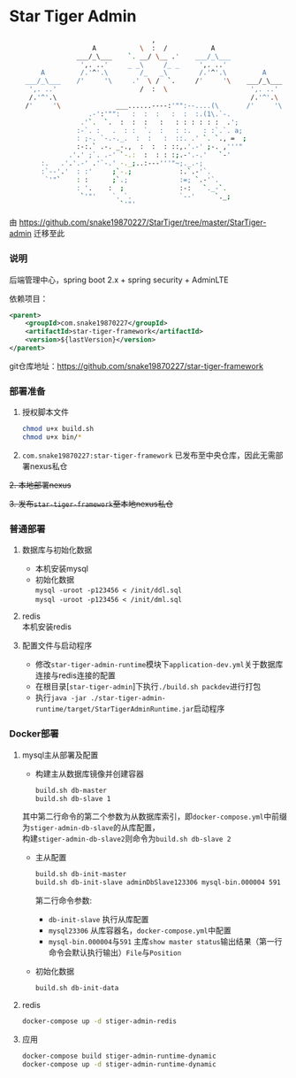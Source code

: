 # Star Tiger Admin
```bash
                                    ,
                     A           \  :  /           A
                 ___/_\___    `. __/ \__ .'    ___/_\___
                  ',. ..'     _ _\     /_ _     ',. ..'
        A         /.'^'.\        /_   _\        /.'^'.\         A
    ___/_\___    /'     '\     .'  \ /  `.     /'     '\    ___/_\___
     ',. ..'                     /  :  \                     ',. ..'
     /.'^'.\                                                 /.'^'.\
    /'     '\              ___......----:'"":--....(\       /'     '\
                    .-':'"":   :  :  :   :  :  :.(1\.`-.
                  .'`.  `.  :  :  :   :   : : : : : :  .';
                 :-`. :   .  : :  `.  :   : :.   : :`.`. a;
                 : ;-. `-.-._.  :  :   :  ::. .' `. `., =  ;
                 :-:.` .-. _-.,  :  :  : ::,.'.-' ;-. ,'''"
               .'.' ;`. .-' `-.:  :  : : :;.-'.-.'   `-'
        :.   .'.'.-' .'`-.' -._;..:---'''"~;._.-;
        :`--'.'  : :'     ;`-.;            :.`.-'`.
         `'"`    : :      ;`.;             :=; `.-'`.
                 : '.    :  ;              :-:   `._-`.
                  `'"'    `. `.            `--'     `._;
                            `'"'
```
由 https://github.com/snake19870227/StarTiger/tree/master/StarTiger-admin 迁移至此  

### 说明
后端管理中心，spring boot 2.x + spring security + AdminLTE  

依赖项目：
```xml
<parent>
    <groupId>com.snake19870227</groupId>
    <artifactId>star-tiger-framework</artifactId>
    <version>${lastVersion}</version>
</parent>
```
git仓库地址：https://github.com/snake19870227/star-tiger-framework

### 部署准备
1. 授权脚本文件
    ```bash
    chmod u+x build.sh
    chmod u+x bin/*
    ```

2. `com.snake19870227:star-tiger-framework` 已发布至中央仓库，因此无需部署nexus私仓

~~2. 本地部署nexus~~  

~~3. 发布`star-tiger-framework`至本地nexus私仓~~

### 普通部署
1. 数据库与初始化数据

    - 本机安装mysql
    - 初始化数据  
    `mysql -uroot -p123456 < /init/ddl.sql`  
    `mysql -uroot -p123456 < /init/dml.sql`

2. redis  
   本机安装redis

3. 配置文件与启动程序
   - 修改`star-tiger-admin-runtime`模块下`application-dev.yml`关于数据库连接与redis连接的配置
   - 在根目录[`star-tiger-admin`]下执行`./build.sh packdev`进行打包
   - 执行`java -jar ./star-tiger-admin-runtime/target/StarTigerAdminRuntime.jar`启动程序

### Docker部署
1. mysql主从部署及配置

    - 构建主从数据库镜像并创建容器
        ```bash
        build.sh db-master
        build.sh db-slave 1
        ```
    其中第二行命令的第二个参数为从数据库索引，即`docker-compose.yml`中前缀为`stiger-admin-db-slave`的从库配置，  
    构建`stiger-admin-db-slave2`则命令为`build.sh db-slave 2`
    
    - 主从配置
        ```bash
        build.sh db-init-master
        build.sh db-init-slave adminDbSlave123306 mysql-bin.000004 591
        ```
        第二行命令参数:   
        - `db-init-slave` 执行从库配置  
        - `mysql23306` 从库容器名，`docker-compose.yml`中配置  
        - `mysql-bin.000004`与`591` 主库`show master status`输出结果（第一行命令会默认执行输出）`File`与`Position`
    
    - 初始化数据
        ```bash
        build.sh db-init-data
        ```
    
2. redis
    ```bash
    docker-compose up -d stiger-admin-redis
    ```
3. 应用
    ```bash
    docker-compose build stiger-admin-runtime-dynamic
    docker-compose up -d stiger-admin-runtime-dynamic
    ```